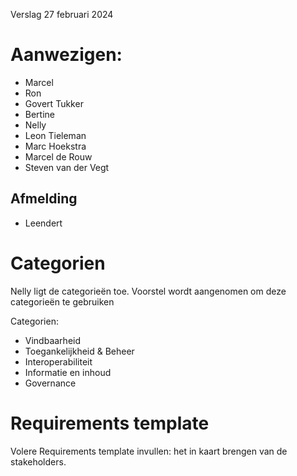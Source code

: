 Verslag 27 februari 2024

# Aanwezigen:
* Marcel
* Ron
* Govert Tukker
* Bertine
* Nelly
* Leon Tieleman
* Marc Hoekstra
* Marcel de Rouw
* Steven van der Vegt

## Afmelding
* Leendert

# Categorien
Nelly ligt de categorieën toe. Voorstel wordt aangenomen om deze categorieën te gebruiken

Categorien:
- Vindbaarheid
- Toegankelijkheid & Beheer
- Interoperabiliteit
- Informatie en inhoud
- Governance

# Requirements template
Volere Requirements template invullen: het in kaart brengen van de stakeholders.
